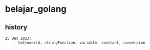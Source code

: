 # belajar_golang

## history

```
25 Dec 2023:
    - hwlloworld, stringFunction, variable, constant, conversion
```
